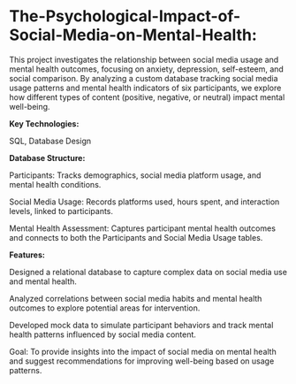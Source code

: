 # The-Psychological-Impact-of-Social-Media-on-Mental-Health:

This project investigates the relationship between social media usage and mental health outcomes, focusing on anxiety, depression, self-esteem, and social comparison. By analyzing a custom database tracking social media usage patterns and mental health indicators of six participants, we explore how different types of content (positive, negative, or neutral) impact mental well-being.

**Key Technologies:**

SQL, Database Design

**Database Structure:**

Participants: Tracks demographics, social media platform usage, and mental health conditions.

Social Media Usage: Records platforms used, hours spent, and interaction levels, linked to participants.

Mental Health Assessment: Captures participant mental health outcomes and connects to both the Participants and Social Media Usage tables.

**Features:**

Designed a relational database to capture complex data on social media use and mental health.

Analyzed correlations between social media habits and mental health outcomes to explore potential areas for intervention.

Developed mock data to simulate participant behaviors and track mental health patterns influenced by social media content.

Goal: To provide insights into the impact of social media on mental health and suggest recommendations for improving well-being based on usage patterns.
